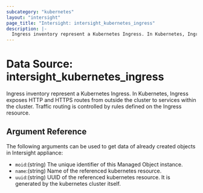 ```yaml
---
subcategory: "kubernetes"
layout: "intersight"
page_title: "Intersight: intersight_kubernetes_ingress"
description: |-
  Ingress inventory represent a Kubernetes Ingress. In Kubernetes, Ingress exposes HTTP and HTTPS routes from outside the cluster to services within the cluster. Traffic routing is controlled by rules defined on the Ingress resource.
---
```


# Data Source: intersight_kubernetes_ingress
Ingress inventory represent a Kubernetes Ingress. In Kubernetes, Ingress exposes HTTP and HTTPS routes from outside the cluster to services within the cluster. Traffic routing is controlled by rules defined on the Ingress resource.
## Argument Reference
The following arguments can be used to get data of already created objects in Intersight appliance:
* `moid`:(string) The unique identifier of this Managed Object instance. 
* `name`:(string) Name of the referenced kubernetes resource. 
* `uuid`:(string) UUID of the referenced kubernetes resource. It is generated by the kubernetes cluster itself. 
